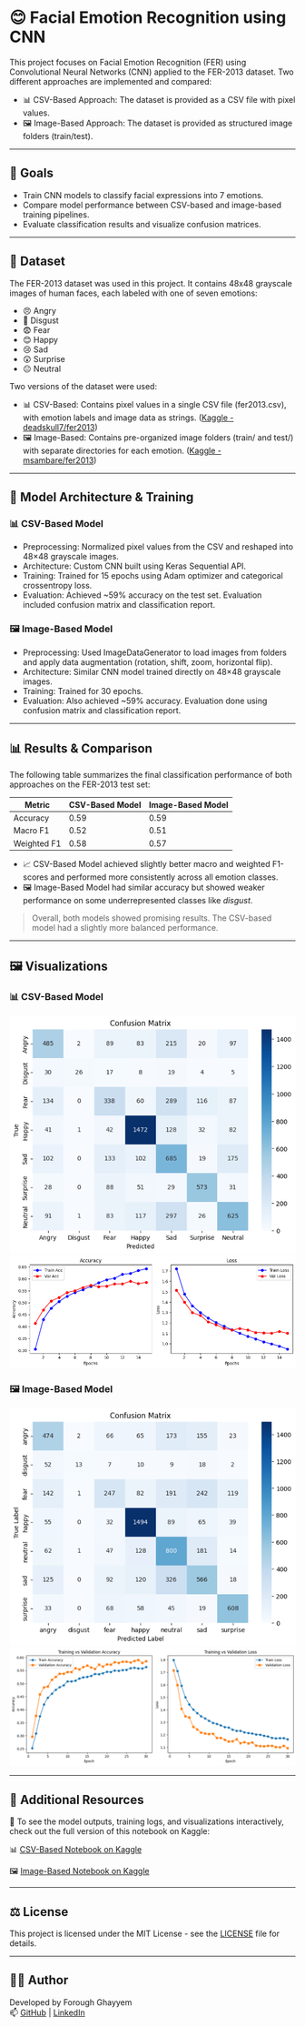 # 😊 Facial Emotion Recognition using CNN

This project focuses on Facial Emotion Recognition (FER) using Convolutional Neural Networks (CNN) applied to the FER-2013 dataset. Two different approaches are implemented and compared:

- 📊 CSV-Based Approach: The dataset is provided as a CSV file with pixel values.  
- 🖼️ Image-Based Approach: The dataset is provided as structured image folders (train/test).

---

## 📌 Goals

- Train CNN models to classify facial expressions into 7 emotions.
- Compare model performance between CSV-based and image-based training pipelines.
- Evaluate classification results and visualize confusion matrices.

---

## 📁 Dataset

The FER-2013 dataset was used in this project. It contains 48x48 grayscale images of human faces, each labeled with one of seven emotions:

- 😠 Angry  
- 🤢 Disgust  
- 😨 Fear  
- 😊 Happy  
- 😢 Sad  
- 😲 Surprise  
- 😐 Neutral  

Two versions of the dataset were used:

- 📊 CSV-Based: Contains pixel values in a single CSV file (fer2013.csv), with emotion labels and image data as strings. ([Kaggle - deadskull7/fer2013](https://www.kaggle.com/datasets/deadskull7/fer2013))  
- 🖼️ Image-Based: Contains pre-organized image folders (train/ and test/) with separate directories for each emotion. ([Kaggle - msambare/fer2013](https://www.kaggle.com/datasets/msambare/fer2013))

---

## 🧠 Model Architecture & Training

### 📊 CSV-Based Model
- Preprocessing: Normalized pixel values from the CSV and reshaped into 48×48 grayscale images.  
- Architecture: Custom CNN built using Keras Sequential API.  
- Training: Trained for 15 epochs using Adam optimizer and categorical crossentropy loss.  
- Evaluation: Achieved ~59% accuracy on the test set. Evaluation included confusion matrix and classification report.

### 🖼️ Image-Based Model
- Preprocessing: Used ImageDataGenerator to load images from folders and apply data augmentation (rotation, shift, zoom, horizontal flip).  
- Architecture: Similar CNN model trained directly on 48×48 grayscale images.  
- Training: Trained for 30 epochs.  
- Evaluation: Also achieved ~59% accuracy. Evaluation done using confusion matrix and classification report.

---

## 📊 Results & Comparison

The following table summarizes the final classification performance of both approaches on the FER-2013 test set:

| Metric         | CSV-Based Model | Image-Based Model |
|----------------|------------------|--------------------|
| Accuracy       | 0.59             | 0.59               |
| Macro F1       | 0.52             | 0.51               |
| Weighted F1    | 0.58             | 0.57               |

- 📈 CSV-Based Model achieved slightly better macro and weighted F1-scores and performed more consistently across all emotion classes.
- 🖼️ Image-Based Model had similar accuracy but showed weaker performance on some underrepresented classes like *disgust*.

> Overall, both models showed promising results. The CSV-based model had a slightly more balanced performance.

---

## 🖼️ Visualizations

### 📊 CSV-Based Model
![Confusion Matrix - CSV](./CSV_Based_Model/images/confusion_matrix_csv.png)  
![Accuracy vs Loss - CSV](./CSV_Based_Model/images/accuracy_vs_loss_csv.png)

### 🖼️ Image-Based Model
![Confusion Matrix - Image](./Image_Based_Model/images/confusion_matrix_image.png)  
![Accuracy vs Loss - Image](./Image_Based_Model/images/accuracy_vs_loss_image.png)

---

## 🔗 Additional Resources

📘 To see the model outputs, training logs, and visualizations interactively, check out the full version of this notebook on Kaggle:  

📊 [CSV-Based Notebook on Kaggle](https://www.kaggle.com/code/foroughgh95/facial-emotion-recognition-csv-based)

🖼️ [Image-Based Notebook on Kaggle](https://www.kaggle.com/code/foroughgh95/facial-emotion-recognition-image-based)

---

## ⚖️ License  
This project is licensed under the MIT License - see the [LICENSE](../LICENSE) file for details.

---

## 👩‍💻 Author  
Developed by Forough Ghayyem  
📫 [GitHub](https://github.com/foroughm423) | [LinkedIn](https://www.linkedin.com/in/forough-ghayyem/)
